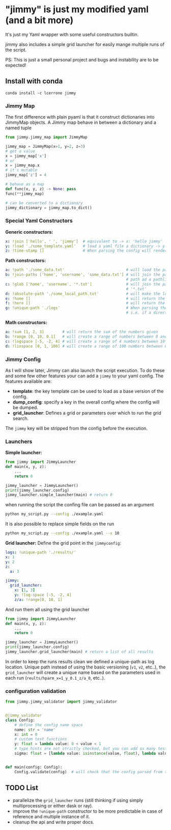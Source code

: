 # "jimmy" is just my modified yaml (and a bit more)
It's just my Yaml wrapper with some useful constructors builtin.

jimmy also includes a simple grid launcher for easily mange multiple runs of the script. 

PS: This is just a small personal project and bugs and instability are to be expected!

## Install with conda
```
conda install -c lcerrone jimmy
```

### Jimmy Map
The first difference with plain pyaml is that it construct dictionaries into JimmyMap objects. 
A Jimmy map behave in between a dictionary and a named tuple
```python
from jimmy.jimmy_map import JimmyMap

jimmy_map = JimmyMap(x=1, y=2, z=3)
# get a value
x = jimmy_map['x']
# or 
x = jimmy_map.x
# it's mutable
jimmy_map['z'] = 4

# behave as a map 
def func(x, y, z) -> None: pass
func(**jimmy_map)

# can be converted to a dictionary
jimmy_dictionary = jimmy_map.to_dict()
```
### Special Yaml Constructors
**Generic constructors:**
```yaml
x: !join ['hello', ' ', 'jimmy']  # equivalent to -> x: 'hello jimmy'
y: !load './some_template.yaml'   # load a yaml file a dictionary -> y: {...}
z: !time-stamp []                 # When parsing the config will render the time as 
```
**Path constructors:**
```yaml
a: !path './some_data.txt'                           # will load the path ad a pathlib.Path object
b: !join-paths ['home', 'username', 'some_data.txt'] # will join the path 'home/username/some_data.txt' and load the
                                                     # path ad a pathlib.Path object
c: !glob ['home', 'username', '*.txt']               # will join the path 'home/username/*' and load all file matching
                                                     # '*.txt'
d: !absolute-path './some_local_path.txt'            # will make the local path absolute
e: !home []                                          # will return the home path
f: !here []                                          # will return the path of the current yaml being loaded
g: !unique-path './logs'                             # When parsing the config will to ensure a unique name, 
                                                     # i.e. if a directory called logs exists it will be called /logs_v1
```
**Math constructors:**
```yaml
a: !sum [1, 2, 3]        # will return the sum of the numbers given
b: !range [0, 10, 0.1]   # will create a range of numbers between 0 and 10 with step of .1
c: !logspace [-5, -2, 4] # will create a range of 4 numbers between 10**-5 and 10**2
d: !linspace [0, 1, 100] # will create a range of 100 numbers between 0 and 1
```
### Jimmy Config
As I will show later, Jimmy can also launch the script execution. To do these and some few other 
features your can add a `jimmy` to your yaml config.
The features available are:
- **template**: the key template can be used to load as a base version of the config.
- **dump_config**: specify a key in the overall config where the config will be dumped.
- **grid_launcher**: Defines a grid or parameters over which to run the grid search.

The `jimmy` key will be stripped from the config before the execution.

### Launchers 
**Simple launcher:**
```python
from jimmy import JimmyLauncher
def main(x, y, z):
    ...
    return 0

jimmy_launcher = JimmyLauncher()
print(jimmy_launcher.config)
jimmy_launcher.simple_launcher(main) # return 0
```
when running the script the confing file can be passed as an argument
```bash
python my_script.py --config ./example.yaml
```
It is also possible to replace simple fields on the run 
```bash
python my_script.py --config ./example.yaml --x 10 
```

**Grid launcher:**
Define the grid point in the `jimmyconfig`:
```yaml
logs: !unique-path './results/'
x: 1
y: 2
z:
  a: 3 

jimmy:
  grid_launcher:
    x: [1, 3]
    y: !log-space [-5, -2, 4]
    z/a: !range[0, 10, 1]
```
And run them all using the grid launcher 
```python
from jimmy import JimmyLauncher
def main(x, y, z):
    ...
    return 0

jimmy_launcher = JimmyLauncher()
print(jimmy_launcher.config)
jimmy_launcher.grid_launcher(main) # return a list of all results
```

In order to keep the runs results clean we defined a unique-path as log location.
Unique path instead of using the basic versioning (`v1`, `v2`, etc..), the `grid_launcher` will create a
unique name based on the parameters used in each run (`reults/hparm_x=1_y_0.1_z/a_0`, etc..).

### configuration validation

```python
from jimmy.jimmy_validator import jimmy_validator


@jimmy_validator
class Config:
    # define the config name space
    name: str = 'name'
    x: int = 0
    # custom test functions
    y: float = lambda value: 0 < value < 1
    # type hints are not strictly checked, but you can add as many tests as you wish
    sigma: float = [lambda value: isinstance(value, float), lambda value: 0 < value < 5]


def main(config: Config):
    Config.validate(config)  # will check that the config parsed from the yaml file will fit the required parameters

```

## TODO List
* parallelize the `grid_launcher` runs (still thinking if using simply multiprocessing or either dask or ray).
* improve the `!unique-path` constructor to be more predictable in case of reference and multiple instance of it.
* cleanup the api and write proper docs.   

